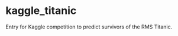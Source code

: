 kaggle_titanic
==============

Entry for Kaggle competition to predict survivors of the RMS Titanic.
